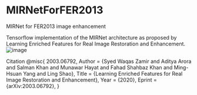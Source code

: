 # MIRNetForFER2013
MIRNet for FER2013 image enhancement

Tensorflow implementation of the MIRNet architecture as proposed by Learning Enriched Features for Real Image Restoration and Enhancement.
![image](https://user-images.githubusercontent.com/43514778/183238250-a723e7ce-8688-474f-ab51-6dee214f0c4a.png)


Citation
@misc{
    2003.06792,
    Author = {Syed Waqas Zamir and Aditya Arora and Salman Khan and Munawar Hayat and Fahad Shahbaz Khan and Ming-Hsuan Yang and Ling Shao},
    Title = {Learning Enriched Features for Real Image Restoration and Enhancement},
    Year = {2020},
    Eprint = {arXiv:2003.06792},
}

